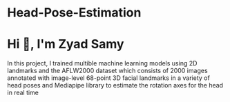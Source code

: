 # Head-Pose-Estimation
#                                                           Hi 👋, I'm Zyad Samy
In this project, I trained multible machine learning models using 2D landmarks and the AFLW2000 dataset which consists of 2000 images annotated with image-level 68-point 3D facial landmarks in a variety of head poses and Mediapipe library to estimate the rotation axes for the head in real time
